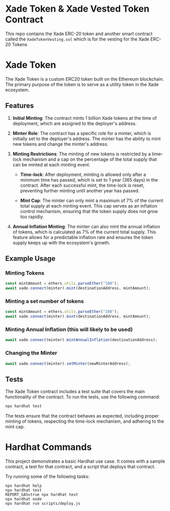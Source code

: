 # Xade Token & Xade Vested Token Contract
This repo contains the Xade ERC-20 token and another smart contract called the `XadeTokenVesting.sol` which is for the vesting for the Xade ERC-20 Tokens  

# Xade Token
The Xade Token is a custom ERC20 token built on the Ethereum blockchain. The primary purpose of the token is to serve as a utility token in the Xade ecosystem.

## Features

1. **Initial Minting**: The contract mints 1 billion Xade tokens at the time of deployment, which are assigned to the deployer's address.

2. **Minter Role**: The contract has a specific role for a minter, which is initially set to the deployer's address. The minter has the ability to mint new tokens and change the minter's address.

3. **Minting Restrictions**: The minting of new tokens is restricted by a time-lock mechanism and a cap on the percentage of the total supply that can be minted at each minting event.

   - **Time-lock**: After deployment, minting is allowed only after a minimum time has passed, which is set to 1 year (365 days) in the contract. After each successful mint, the time-lock is reset, preventing further minting until another year has passed.
   
   - **Mint Cap**: The minter can only mint a maximum of 7% of the current total supply at each minting event. This cap serves as an inflation control mechanism, ensuring that the token supply does not grow too rapidly.

4. **Annual Inflation Minting**: The minter can also mint the annual inflation of tokens, which is calculated as 7% of the current total supply. This feature allows for a predictable inflation rate and ensures the token supply keeps up with the ecosystem's growth.

## Example Usage
### Minting Tokens
```js
const mintAmount = ethers.utils.parseEther("100");
await xade.connect(minter).mint(destinationAddress, mintAmount);
```
### Minting a set number of tokens
```js
const mintAmount = ethers.utils.parseEther("100");
await xade.connect(minter).mint(destinationAddress, mintAmount);
```
### Minting Annual Inflation (this will likely to be used)
```js
await xade.connect(minter).mintAnnualInflation(destinationAddress);
```
### Changing the Minter

```js
await xade.connect(minter).setMinter(newMinterAddress);
```

## Tests
The Xade Token contract includes a test suite that covers the main functionality of the contract. To run the tests, use the following command:
```bash
npx hardhat test
```
The tests ensure that the contract behaves as expected, including proper minting of tokens, respecting the time-lock mechanism, and adhering to the mint cap.


# Hardhat Commands

This project demonstrates a basic Hardhat use case. It comes with a sample contract, a test for that contract, and a script that deploys that contract.

Try running some of the following tasks:

```shell
npx hardhat help
npx hardhat test
REPORT_GAS=true npx hardhat test
npx hardhat node
npx hardhat run scripts/deploy.js
```
